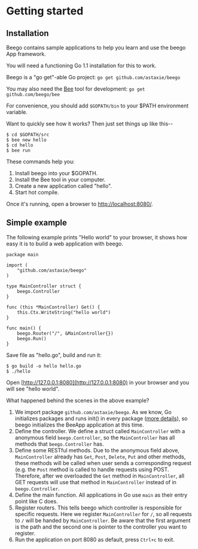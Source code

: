 # Getting started

## Installation

Beego contains sample applications to help you learn and use the beego App framework.

You will need a functioning Go 1.1 installation for this to work.

Beego is a "go get"-able Go project: `go get github.com/astaxie/beego`

You may also need the [Bee](/docs/Reference_BeeTool) tool for development: `go get github.com/beego/bee`

For convenience, you should add `$GOPATH/bin` to your $PATH environment variable.

Want to quickly see how it works? Then just set things up like this--

	$ cd $GOPATH/src
	$ bee new hello
	$ cd hello
	$ bee run

These commands help you:

1. Install beego into your $GOPATH.
2. Install the Bee tool in your computer.
3. Create a new application called "hello".
4. Start hot compile.

Once it's running, open a browser to [http://localhost:8080/](http://localhost:8080/).

## Simple example

The following example prints "Hello world" to your browser, it shows how easy it is to build a web application with beego.

	package main
	
	import (
		"github.com/astaxie/beego"
	)
	
	type MainController struct {
		beego.Controller
	}
	
	func (this *MainController) Get() {
		this.Ctx.WriteString("hello world")
	}
	
	func main() {
		beego.Router("/", &MainController{})
		beego.Run()
	}

Save file as "hello.go", build and run it:

	$ go build -o hello hello.go
	$ ./hello

Open [http://127.0.0.1:8080](http://127.0.0.1:8080) in your browser and you will see "hello world".

What happened behind the scenes in the above example?

1. We import package `github.com/astaxie/beego`. As we know, Go initializes packages and runs init() in every package ([more details](https://github.com/Unknwon/build-web-application-with-golang_EN/blob/master/eBook/02.3.md#main-function-and-init-function)), so beego initializes the BeeApp application at this time.
2. Define the controller. We define a struct called `MainController` with a anonymous field `beego.Controller`, so the `MainController` has all methods that `beego.Controller` has.
3. Define some RESTful methods. Due to the anonymous field above, `MainController` already has `Get`, `Post`, `Delete`, `Put` and other methods, these methods will be called when user sends a corresponding request (e.g. the `Post` method is called to handle requests using POST. Therefore, after we overloaded the `Get` method in `MainController`, all GET requests will use that method in `MainController` instead of in `beego.Controller`.
4. Define the main function. All applications in Go use `main` as their entry point like C does.
5. Register routers. This tells beego which controller is responsible for specific requests. Here we register `MainController` for `/`, so all requests to `/` will be handed by `MainController`. Be aware that the first argument is the path and the second one is pointer to the controller you want to register.
6. Run the application on port 8080 as default, press `Ctrl+c` to exit.
